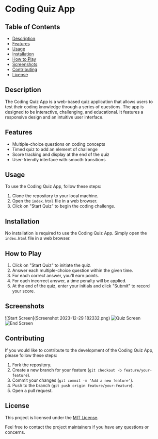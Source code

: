 # Coding Quiz App

## Table of Contents
- [Description](#description)
- [Features](#features)
- [Usage](#usage)
- [Installation](#installation)
- [How to Play](#how-to-play)
- [Screenshots](#screenshots)
- [Contributing](#contributing)
- [License](#license)

## Description
The Coding Quiz App is a web-based quiz application that allows users to test their coding knowledge through a series of questions. The app is designed to be interactive, challenging, and educational. It features a responsive design and an intuitive user interface.

## Features
- Multiple-choice questions on coding concepts
- Timed quiz to add an element of challenge
- Score tracking and display at the end of the quiz
- User-friendly interface with smooth transitions

## Usage
To use the Coding Quiz App, follow these steps:
1. Clone the repository to your local machine.
2. Open the `index.html` file in a web browser.
3. Click on "Start Quiz" to begin the coding challenge.

## Installation
No installation is required to use the Coding Quiz App. Simply open the `index.html` file in a web browser.

## How to Play
1. Click on "Start Quiz" to initiate the quiz.
2. Answer each multiple-choice question within the given time.
3. For each correct answer, you'll earn points.
4. For each incorrect answer, a time penalty will be applied.
5. At the end of the quiz, enter your initials and click "Submit" to record your score.

## Screenshots
![Start Screen](Screenshot 2023-12-29 182332.png)
![Quiz Screen](screenshots/quiz-screen.png)
![End Screen](screenshots/end-screen.png)

## Contributing
If you would like to contribute to the development of the Coding Quiz App, please follow these steps:
1. Fork the repository.
2. Create a new branch for your feature (`git checkout -b feature/your-feature`).
3. Commit your changes (`git commit -m 'Add a new feature'`).
4. Push to the branch (`git push origin feature/your-feature`).
5. Open a pull request.

## License
This project is licensed under the [MIT License](LICENSE).

Feel free to contact the project maintainers if you have any questions or concerns.
